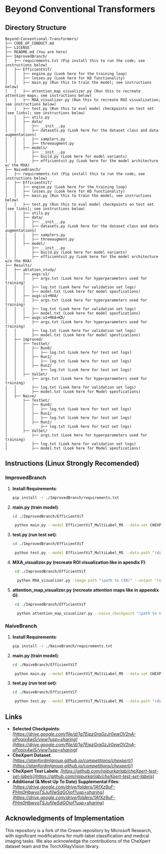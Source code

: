 # Beyond Conventional Transformers

## Directory Structure

```
Beyond-Conventional-Transformers/
├── CODE_OF_CONDUCT.md
├── LICENSE
├── README.md (You are here)
├── ImprovedBranch/
│   ├── requirements.txt (Pip install this to run the code; see instructions below)
│   ├── EfficientViT/
│   │   ├── engine.py (Look here for the training loop)
│   │   ├── losses.py (Look here for KD functionality)
│   │   ├── main.py (Run this to train the model; see instructions below)
│   │   ├── attention_map_visualizer.py (Run this to recreate attention maps; see instructions below)
│   │   ├── MXA_visualizer.py (Run this to recreate ROI visualization; see instructions below)
│   │   ├── test.py (Run this to eval model checkpoints on test set [see links]; see instructions below)
│   │   ├── utils.py
│   │   ├── data/
│   │   │   ├── __init__.py
│   │   │   ├── datasets.py (Look here for the dataset class and data augmentations)
│   │   │   ├── samplers.py
│   │   │   ├── threeaugment.py
│   │   ├── models/
│   │       ├── __init__.py
│   │       ├── build.py (Look here for model variants)
│   │       ├── efficientvit.py (Look here for the model architecture w/ the MXA)
├── NaiveBranch/
│   ├── requirements.txt (Pip install this to run the code; see instructions below)
│   ├── EfficientViT/
│   │   ├── engine.py (Look here for the training loop)
│   │   ├── losses.py (Look here for KD functionality)
│   │   ├── main.py (Run this to train the model; see instructions below)
│   │   ├── test.py (Run this to eval model checkpoints on test set [see links]; see instructions below)
│   │   ├── utils.py
│   │   ├── data/
│   │   │   ├── __init__.py
│   │   │   ├── datasets.py (Look here for the dataset class and data augmentations)
│   │   │   ├── samplers.py
│   │   │   ├── threeaugment.py
│   │   ├── model/
│   │       ├── __init__.py
│   │       ├── build.py (Look here for model variants)
│   │       ├── efficientvit.py (Look here for the model architecture w/o the MXA)
├── Results/
│   ├── ablation_study/
│   │   ├── augs:u1/
│   │   │   ├── args.txt (Look here for hyperparameters used for training)
│   │   │   ├── log.txt (Look here for validation set logs)
│   │   │   ├── model.txt (Look here for model spesfications)
│   │   ├── augs:u1+MXA/
│   │   │   ├── args.txt (Look here for hyperparameters used for training)
│   │   │   ├── log.txt (Look here for validation set logs)
│   │   │   ├── model.txt (Look here for model spesfications)
│   │   ├── augs:u1+MXA+KD/
│   │       ├── args.txt (Look here for hyperparameters used for training)
│   │       ├── log.txt (Look here for validation set logs)
│   │       ├── model.txt (Look here for model spesfications)
│   ├── Improved/
│   │   ├── TestSet/
│   │   │   ├── Run0/
│   │   │   │   ├── log.txt (Look here for test set logs)
│   │   │   ├── Run1/
│   │   │   │   ├── log.txt (Look here for test set logs)
│   │   │   ├── Run2/
│   │   │       ├── log.txt (Look here for test set logs)
│   │   ├── ValSet/
│   │       ├── args.txt (Look here for hyperparameters used for training)
│   │       ├── log.txt (Look here for validation set logs)
│   │       ├── model.txt (Look here for Model spesfications)
│   ├── Naive/
│       ├── TestSet/
│       │   ├── Run0/
│       │   │   ├── log.txt (Look here for test set logs)
│       │   ├── Run1/
│       │   │   ├── log.txt (Look here for test set logs)
│       │   ├── Run2/
│       │       ├── log.txt (Look here for test set logs)
│       ├── ValSet/
│           ├── args.txt (Look here for hyperparameters used for training)
│           ├── log.txt (Look here for validation set logs)
│           ├── model.txt (Look here for Model spesfications)
```
## Instructions (Linux Strongly Recomended)
### ImprovedBranch
1. **Install Requirements**: 
   ```bash
   pip install -r ./ImprovedBranch/requirements.txt
   ```
2. **main.py (train model)**: 
   ```bash
   cd ./ImprovedBranch/EfficientViT
   ```
   ```bash
    python main.py --model EfficientViT_MultiLabel_M5 --data-set CHEXPERT --data-path "(directory of CheXpert folder)" --batch-size 512 --epochs 50 --output_dir "(select an output directory)" --device cuda --teacher-model densenet121 --distillation-type soft --num_workers "(start with # of cpu cores) or zero for windows not recommended"
   ```
3. **test.py (run test set)**: 
   ```bash
   cd ./ImprovedBranch/EfficientViT
   ```
   ```bash
    python test.py --model EfficientViT_MultiLabel_M5 --data-path "(directory of CheXpert folder containg test.csv [see links])" --checkpoint-dir "(directory containing model checkpoints [see links])" --output-dir "(select an output directory)" --num-workers "(start with # of cpu cores) or zero for windows not recommended" 
   ```
4. **MXA_visualizer.py (recreate ROI visualization like in apendix F)**: 
   ```bash
    cd ./ImprovedBranch/EfficientViT
    ```
    ```bash
      python MXA_visualizer.py -image-path "(path to CXR)" --output "(select an output dir)"
    ```
5. **attention_map_visualizer.py (recreate attention maps like in appendix G)**:
   ```bash
    cd ./ImprovedBranch/EfficientViT
    ```
    ```bash
      python attention_map_visualizer.py --naive_checkpoint "(path to naive checkpoint [see links])" --improved_checkpoint"(path to improved checkpoint [see links]" --image_dir "(path to CXR)" --output_dir "(select an output dir)"
    ```

### NaiveBranch
1. **Install Requirements**: 
   ```bash
   pip install -r ./NaiveBranch/requirements.txt
   ```
2. **main.py (train model)**: 
   ```bash
   cd ./NaiveBranch/EfficientViT
   ```
   ```bash
    python main.py --model EfficientViT_MultiLabel_M5 --data-set CHEXPERT  --data-path "(directory of CheXpert folder)" --batch-size 512 --epochs 50 --output_dir "(select an output directory)" --device cuda --distillation-type none --num_workers "(start with # of cpu cores) including windows"
   ```
3. **test.py (run test set)**: 
   ```bash
   cd ./NaiveBranch/EfficientViT
   ```
   ```bash
    python test.py --model EfficientViT_MultiLabel_M5 --data-path "(directory of CheXpert folder containg test.csv [see links])" --checkpoint-dir "(directory containing model checkpoints [see links])" --output-dir"(select an output directory)" --num-workers "(start with # of cpu cores) including windows"
   ```

## Links

- **Selected Checkpoints**: *[https://drive.google.com/file/d/1g7EjpzGraGzJr0ewOV2nA-oPooix4wiS/view?usp=sharing](https://drive.google.com/file/d/1g7EjpzGraGzJr0ewOV2nA-oPooix4wiS/view?usp=sharing)*
- **CheXpert Dataset**: *[https://stanfordmlgroup.github.io/competitions/chexpert/](https://stanfordmlgroup.github.io/competitions/chexpert/)*
- **CheXpert Test Labels**: *[https://github.com/rajpurkarlab/cheXpert-test-set-labels](https://github.com/rajpurkarlab/cheXpert-test-set-labels)*
- **Additional (& Most Up To Date) Supplemental Files**: *[https://drive.google.com/drive/folders/1AfXz9uF-PHm0HbwvoTSJufilwSdGOjof?usp=sharing](https://drive.google.com/drive/folders/1AfXz9uF-PHm0HbwvoTSJufilwSdGOjof?usp=sharing)*

## Acknowledgments of Implementation
This repository is a fork of the Cream repository by Microsoft Research, with significant modifications for multi-label classification and medical imaging tasks. We also acknowledge the contributions of the CheXpert dataset team and the TorchXRayVision library.
